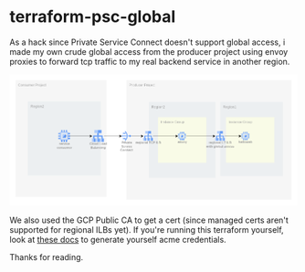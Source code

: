 # terraform-psc-global

As a hack since Private Service Connect doesn't support global access, i made my own crude global access from the producer project using envoy proxies to forward tcp traffic to my real backend service in another region.

![arch.png](arch.png)


We also used the GCP Public CA to get a cert (since managed certs aren't supported for regional ILBs yet).  If you're running this terraform yourself, look at [these docs](https://cloud.google.com/certificate-manager/docs/public-ca-tutorial#request-key-hmac) to generate yourself acme credentials.


Thanks for reading.

